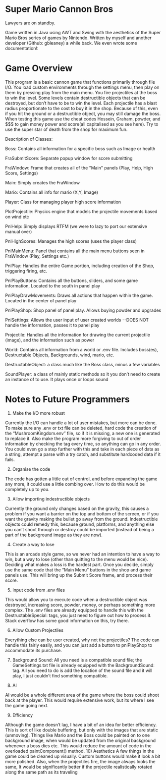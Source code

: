 Super Mario Cannon Bros
====================
Lawyers are on standby.

Game written in Java using AWT and Swing with the aesthetics of the Super Mario Bros series of games by Nintendo. Written by myself and another developer (Github: gbleaney) a while back.  We even wrote some documentation!: 

Game Overview
=============
This program is a basic cannon game that functions primarily through file I/O. You load custom 
environments through the settings menu, then play on them by pressing play from the main menu. You 
fire projectiles at the boss to win the level. Some levels contain destructible objects that can be 
destroyed, but don’t have to be to win the level. Each projectile has a blast radius proportionate to the 
cost to buy it in the shop. Because of this, even if you hit the ground or a destructible object, you may 
still damage the boss. When testing this game use the cheat codes Hossein, Graham, powder, and $$$ to
gain money power and score(all capitalised as you see here). Try to use the super star of death from the 
shop for maximum fun.

Description of Classes:

Boss: Contains all information for a specific boss such as Image or health

FraSubmitScore: Separate popup window for score submitting

FraWindow: Frame that creates all of the "Main" panels (Play, Help, High Score, Settings)

Main: Simply creates the FraWindow

Mario: Contains all info for mario (X,Y, Image)

Player: Class for managing player high score information

PlotProjectile: Physics engine that models the projectile movements based on wind etc

PnlHelp: Simply displays RTFM (we were to lazy to port our extensive manual over)

PnlHighScores: Manages the high scores (uses the player class)

PnlMainMenu: Panel that contains all the main menu buttons seen in FraWindow (Play, Settings etc.)

PnlPlay: Handles the entire Game portion, including creation of the Shop, triggering firing, etc.

PnlPlayButtons: Contains all the buttons, sliders, and some game information, Located to the south in 
panel play

PnlPlayDrawMovements: Draws all actions that happen within the game. Located in the center of panel 
play

PnlPlayShop: Shop panel of panel play. Allows buying powder and upgrades

PnlSettings: Allows the user input of user created worlds --DOES NOT handle the information, passes it to panel play

Projectile: Handles all the information for drawing the current projectile (image), and the information
such as power

World: Contains all information from a world or .env file. Includes boss(es), Destructable Objects, 
Backgrounds, wind, mario, etc.

DestructableObject: a class much like the Boss class, minus a few variables

SoundPlayer: a class of mainly static methods so it you don’t need to create an instance of to use. It 
plays once or loops sound

Notes to Future Programmers
===========================
1) Make the I/O more robust

Currently the I/O can handle a lot of user mistakes, but more can be done. To make sure any .env or txt 
file can be deleted, hard code the creation of the “MushroomKingdom.env” file, so if it is missing, a new 
one is generated to replace it. Also make the program more forgiving to out of order information by 
checking the tag every time, so anything can go in any order. You could even go a step further with this 
and take in each piece of data as a string, attempt a parse with a try catch, and substitute hardcoded 
data if it fails.

2) Organise the code

The code has gotten a little out of control, and before expanding the game any more, it could use a little 
combing over. How to do this would be completely up to you.

3) Allow importing indestructible objects

Currently the ground only changes based on the gravity, this causes a problem if you want a barrier on 
the top and bottom of the screen, or if you want the gravity making the bullet go away from the ground.
Indestructible objects could remedy this, because ground, platforms, and anything else you can’t shoot 
through or destroy could be imported (instead of being a part of the background image as they are 
now).

4) Create a way to lose

This is an arcade style game, so we never had an intention to have a way to win, but a way to lose (other
than quitting to the menu would be nice). Deciding what makes a loss is the hardest part. Once you 
decide, simply use the same code that the “Main Menu” buttons in the shop and game panels use. This 
will bring up the Submit Score frame, and process their score.

5) Input code from .env files

This would allow you to execute code when a destructible object was destroyed, increasing score, 
powder, money, or perhaps something more complex. The .env files are already equipped to handle this
with the DestructableSpecial: tags, you just need to figure out how to process it. Stack overflow has 
some good information on this, try there.

6) Allow Custom Projectiles

Everything else can be user created, why not the projectiles? The code can handle this fairly easily, and 
you can just add a button to pnlPlayShop to accommodate its purchase.

7) Background Sound:
All you need is a compatible sound file; the GameSettings.txt file is already equipped with the 
BackgroundSound: tag. All you need to do is add the location of the sound file and it will play, I just 
couldn’t find something compatible.

8) AI

AI would be a whole different area of the game where the boss could shoot back at the player. This 
would require extensive work, but its where I see the game going next.

9) Efficiency

Although the game doesn’t lag, I have a bit of an idea for better efficiency. This is sort of like double 
buffering, but only with the images that are static (unmoving). Things like Mario and the Boss could be 
painted on to one background image, when would be updated from the original background whenever a
boss dies etc. This would reduce the amount of code in the overloaded paintComponent() method.
10) Aesthetics
A few things in the game could be cleaned up visually. Custom buttons would make it look a bit more 
polished. Also, when the projectiles fire, the image always looks the same, It would be significantly 
better if the projectile realistically rotated along the same path as its traveling
